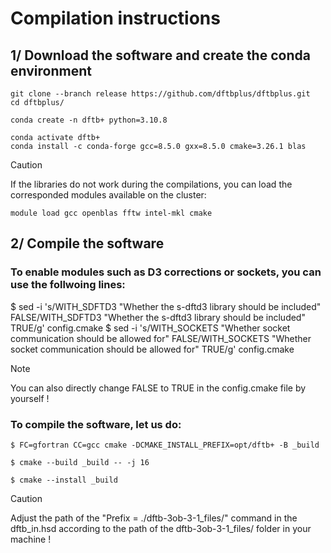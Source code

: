 # Compilation instructions

## 1/ Download the software and create the conda environment

```
git clone --branch release https://github.com/dftbplus/dftbplus.git
cd dftbplus/
```

```
conda create -n dftb+ python=3.10.8
```
```
conda activate dftb+
conda install -c conda-forge gcc=8.5.0 gxx=8.5.0 cmake=3.26.1 blas 
```

> [!CAUTION]
> If the libraries do not work during the compilations, you can load the corresponded modules available on the cluster:
> ```
> module load gcc openblas fftw intel-mkl cmake
> ```

## 2/ Compile the software 

### To enable modules such as D3 corrections or sockets, you can use the follwoing lines:
$ sed -i 's/WITH_SDFTD3 "Whether the s-dftd3 library should be included" FALSE/WITH_SDFTD3 "Whether the s-dftd3 library should be included" TRUE/g' config.cmake
$ sed -i 's/WITH_SOCKETS "Whether socket communication should be allowed for" FALSE/WITH_SOCKETS "Whether socket communication should be allowed for" TRUE/g' config.cmake
> [!NOTE]
> You can also directly change FALSE to TRUE in the config.cmake file by yourself !

### To compile the software, let us do:
```
$ FC=gfortran CC=gcc cmake -DCMAKE_INSTALL_PREFIX=opt/dftb+ -B _build
```
```
$ cmake --build _build -- -j 16
```
```
$ cmake --install _build
```

> [!CAUTION]
> Adjust the path of the "Prefix = ./dftb-3ob-3-1_files/" command in the dftb_in.hsd according to the path of the dftb-3ob-3-1_files/ folder in your machine !
